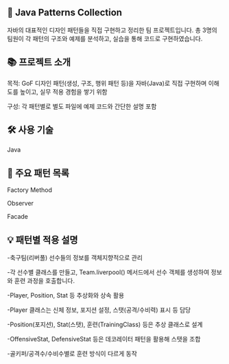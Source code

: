## 🧩 Java Patterns Collection
자바의 대표적인 디자인 패턴들을 직접 구현하고 정리한 팀 프로젝트입니다.
총 3명의 팀원이 각 패턴의 구조와 예제를 분석하고, 실습을 통해 코드로 구현하였습니다.


## 📚 프로젝트 소개
목적: GoF 디자인 패턴(생성, 구조, 행위 패턴 등)을 자바(Java)로 직접 구현하며 이해도를 높이고, 실무 적용 경험을 쌓기 위함

구성: 각 패턴별로 별도 파일에 예제 코드와 간단한 설명 포함


## 🛠️ 사용 기술
Java


## 📝 주요 패턴 목록
Factory Method

Observer

Facade


## 💡 패턴별 적용 설명
-축구팀(리버풀) 선수들의 정보를 객체지향적으로 관리

-각 선수별 클래스를 만들고, Team.liverpool() 메서드에서 선수 객체를 생성하여 정보와 훈련 과정을 호출합니다.

-Player, Position, Stat 등 추상화와 상속 활용

-Player 클래스는 신체 정보, 포지션 설정, 스탯(공격/수비력) 표시 등 담당

-Position(포지션), Stat(스탯), 훈련(TrainingClass) 등은 추상 클래스로 설계

-OffensiveStat, DefensiveStat 등은 데코레이터 패턴을 활용해 스탯을 조합

-골키퍼/공격수/수비수별로 훈련 방식이 다르게 동작
